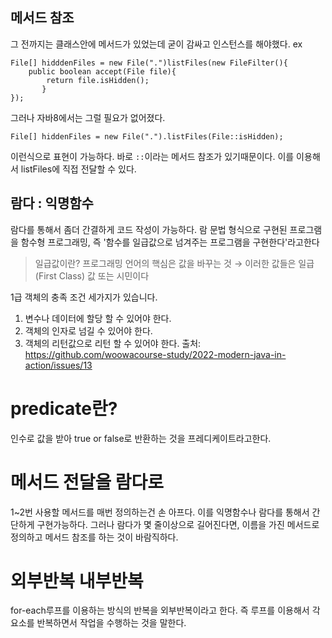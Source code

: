 ## 메서드 참조
그 전까지는 클래스안에 메서드가 있었는데 굳이 감싸고 인스턴스를 해야했다.
ex
```
File[] hidddenFiles = new File(".")listFiles(new FileFilter(){
	public boolean accept(File file){
    	return file.isHidden();
       }
});
```
그러나 자바8에서는 그럴 필요가 없어졌다.
```
File[] hiddenFiles = new File(".").listFiles(File::isHidden);
```
이런식으로 표현이 가능하다. 바로 `::`이라는 메서드 참조가 있기때문이다.
이를 이용해서 listFiles에 직접 전달할 수 있다. 

## 람다 : 익명함수
람다를 통해서 좀더 간결하게 코드 작성이 가능하다. 
람 문법 형식으로 구현된 프로그램을 함수형 프로그래밍, 즉 '함수를 일급값으로 넘겨주는 프로그램을 구현한다'라고한다


> 일급값이란? 
프로그래밍 언어의 핵심은 값을 바꾸는 것 → 이러한 값들은 일급(First Class) 값 또는 시민이다

1급 객체의 충족 조건 세가지가 있습니다.
1. 변수나 데이터에 할당 할 수 있어야 한다.
2. 객체의 인자로 넘길 수 있어야 한다.
3. 객체의 리턴값으로 리턴 할 수 있어야 한다.
출처: https://github.com/woowacourse-study/2022-modern-java-in-action/issues/13


# predicate란?
인수로 값을 받아 true or false로 반환하는 것을 프레디케이트라고한다.

# 메서드 전달을 람다로
1~2번 사용할 메서드를 매번 정의하는건 손 아프다. 
이를 익명함수나 람다를 통해서 간단하게 구현가능하다.
그러나 람다가 몇 줄이상으로 길어진다면, 이름을 가진 메서드로 정의하고 메서드 참조를 하는 것이 바람직하다.

# 외부반복 내부반복
for-each루프를 이용하는 방식의 반복을 외부반복이라고 한다. 즉 루프를 이용해서 각 요소를 반복하면서 작업을 수행하는 것을 말한다.


